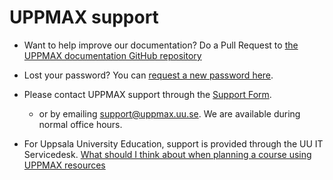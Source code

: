# UPPMAX support

- Want to help improve our documentation? Do a Pull Request to [the UPPMAX documentation GitHub repository](https://github.com/UPPMAX/UPPMAX-documentation)

- Lost your password? You can [request a new password here](https://supr.naiss.se/login/).

- Please contact UPPMAX support through the [Support Form](https://supr.naiss.se/support/).
  - or by emailing support@uppmax.uu.se. We are available during normal office hours.

- For Uppsala University Education, support is provided through the UU IT Servicedesk.
  [What should I think about when planning a course using UPPMAX resources](cluster_guides/uppmax_course.md)


